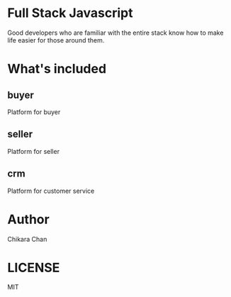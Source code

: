 # Full Stack Javascript
Good developers who are familiar with the entire stack know how to make life easier for those around them.

# What's included
## buyer
Platform for buyer

## seller
Platform for seller

## crm
Platform for customer service

# Author
Chikara Chan

# LICENSE
MIT

